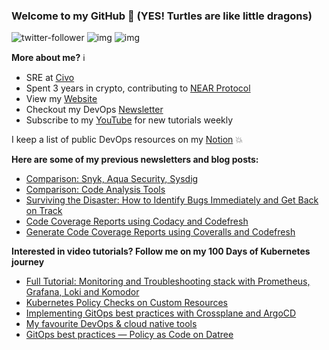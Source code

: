 ### Welcome to my GitHub :turtle: (YES! Turtles are like little dragons)

![twitter-follower](https://img.shields.io/twitter/follow/urlichsanais?style=social) ![img](https://img.shields.io/youtube/channel/subscribers/UCb4mfRT5UWpjoUQRcIE2qOQ?label=YouTube%20Subscribers&style=social) ![img](https://img.shields.io/youtube/channel/views/UCb4mfRT5UWpjoUQRcIE2qOQ?label=Total%20views%20on%20my%20YouTube%20Channel&style=social) 

**More about me?** :information_source:
* SRE at [Civo](https://www.civo.com/)
* Spent 3 years in crypto, contributing to [NEAR Protocol](https://github.com/near)
* View my [Website](https://anaisurl.com/)
* Checkout my DevOps [Newsletter](https://anaisurl.com/tag/devops)
* Subscribe to my [YouTube](https://www.youtube.com/c/AnaisUrlichs) for new tutorials weekly

I keep a list of public DevOps resources on my [Notion](https://devops.anaisurl.com/) :boom:

**Here are some of my previous newsletters and blog posts:**
<!-- BLOG-POST-LIST:START -->
- [Comparison: Snyk, Aqua Security, Sysdig](https://codefresh.io/security-testing/comparison-snyk-aqua-security-sysdig/)
- [Comparison: Code Analysis Tools](https://codefresh.io/continuous-integration/comparison-code-analysis-tools/)
- [Surviving the Disaster: How to Identify Bugs Immediately and Get Back on Track](https://codefresh.io/webinars/surviving-disaster-identify-bugs-immediately-get-back-track/)
- [Code Coverage Reports using Codacy and Codefresh](https://codefresh.io/howtos/codacy-coverage-reports/)
- [Generate Code Coverage Reports using Coveralls and Codefresh](https://codefresh.io/howtos/code-coverage-reports-using-coveralls-codefresh/)
<!-- BLOG-POST-LIST:END -->

**Interested in video tutorials? Follow me on my 100 Days of Kubernetes journey**
<!-- YOUTUBE-LIST:START -->
- [Full Tutorial: Monitoring and Troubleshooting stack with Prometheus, Grafana, Loki and Komodor](https://www.youtube.com/watch?v=Y7W-VYCL4pw)
- [Kubernetes Policy Checks on Custom Resources](https://www.youtube.com/watch?v=7g8L_30_DSU)
- [Implementing GitOps best practices with Crossplane and ArgoCD](https://www.youtube.com/watch?v=AV3x0t5peQI)
- [My favourite DevOps &amp; cloud native tools](https://www.youtube.com/watch?v=eXkaPcOZbY8)
- [GitOps best practices — Policy as Code on Datree](https://www.youtube.com/watch?v=xOppJthE1nA)
<!-- YOUTUBE-LIST:END -->
